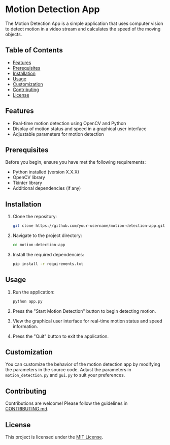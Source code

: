 # Motion Detection App

The Motion Detection App is a simple application that uses computer vision to detect motion in a video stream and calculates the speed of the moving objects.

## Table of Contents

- [Features](#features)
- [Prerequisites](#prerequisites)
- [Installation](#installation)
- [Usage](#usage)
- [Customization](#customization)
- [Contributing](#contributing)
- [License](#license)

## Features

- Real-time motion detection using OpenCV and Python
- Display of motion status and speed in a graphical user interface
- Adjustable parameters for motion detection

## Prerequisites

Before you begin, ensure you have met the following requirements:

- Python installed (version X.X.X)
- OpenCV library
- Tkinter library
- Additional dependencies (if any)

## Installation

1. Clone the repository:

   ```bash
   git clone https://github.com/your-username/motion-detection-app.git
   ```

2. Navigate to the project directory:

   ```bash
   cd motion-detection-app
   ```

3. Install the required dependencies:

   ```bash
   pip install -r requirements.txt
   ```

## Usage

1. Run the application:

   ```bash
   python app.py
   ```

2. Press the "Start Motion Detection" button to begin detecting motion.
3. View the graphical user interface for real-time motion status and speed information.
4. Press the "Quit" button to exit the application.

## Customization

You can customize the behavior of the motion detection app by modifying the parameters in the source code. Adjust the parameters in `motion_detection.py` and `gui.py` to suit your preferences.

## Contributing

Contributions are welcome! Please follow the guidelines in [CONTRIBUTING.md](CONTRIBUTING.md).

## License

This project is licensed under the [MIT License](LICENSE).
